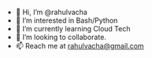- 👋 Hi, I’m @rahulvacha
- 👀 I’m interested in Bash/Python
- 🌱 I’m currently learning Cloud Tech
- 💞️ I’m looking to collaborate.
- 📫 Reach me at rahulvacha@gmail.com

<!---
rahulvacha/rahulvacha is a ✨ special ✨ repository because its `README.md` (this file) appears on your GitHub profile.
You can click the Preview link to take a look at your changes.
--->
